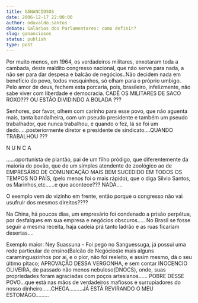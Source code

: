 ```yaml
---
title: GANANCIOSOS
date: 2006-12-17 22:00:00
author: oduvaldo.santos
debate: Salários dos Parlamentares: como definir?
slug: gananciosos
status: publish 
type: post
---
```


Por muito menos, em 1964, os verdadeiros militares, enxotaram toda a cambada, deste maldito congresso nacional, que não serve para nada, a não ser para dar despesa e balcão de negócios..Não decidem nada em benefício do povo, todos mesquinhos, só olham para o próprio umbigo. Pelo amor de deus, fechem esta porcaria, pois, brasileiro, infelizmente, não sabe viver com liberdade e democracia. CADÊ OS MILITARES DE SACO ROXO??? OU ESTÃO DIVIDINDO A BOLADA ???  

Senhores, por favor, olhem com carinho para esse povo, que não aguenta mais, tanta bandalheira, com um pseudo presidente e também um pseudo trabalhador, que nunca trabalhou, e quando o fez, lá se foi um dedo.....posteriormente diretor e presidente de sindicato....QUANDO TRABALHOU ???  

N U N C A   

......oportunista de plantão, pai de um filho pródigo, que diferentemente da maioria do povão, que de um simples atendente de zoológico ao de EMPRESÁRIO DE COMUNICAÇÃO MAIS BEM SUCEDIDO EM TODOS OS TEMPOS NO PAÍS, (pelo menos foi o mais rápido), que o diga Silvio Santos, os Marinhos,etc......e que acontece??? NADA....  

O exemplo vem do vizinho em frente, então porque o congresso não vai usufruir dos mesmos direitos????  

Na China, há poucos dias, um empresário foi condenado a prisão perpétua, por desfalques em sua empresa e negócios obscuros..... No Brasil se fosse seguir a mesma receita, haja cadeia prá tanto ladrão e as ruas ficariam desertas....  

Exemplo maior: Ney Suassuna - Foi pego no Sanguessuga, já possui uma rede particular de ensino(Balcão de Negócios)e mais alguns caraminguazinhos por aí, e o pior, não foi reeleito, e assim mesmo, dá o seu último pitaco; APROVAÇÃO DESSA VERGONHA, e sem contar INOCENCIO OLIVEIRA, de passado não menos nebuloso(DNOCS), onde, suas propriedades foram agraciadas com poços artesianos...... POBRE DESSE POVO...que está nas mãos de verdadeiros mafiosos e surrupiadores do nosso dinheiro......CHEGA.........JÁ ESTÁ REVIRANDO O MEU ESTOMÂGO.........
